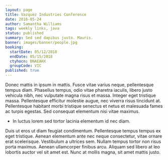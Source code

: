 ```yaml
---
layout: page
title: Vazquez Industries Conference
date: 2016-05-24
author: Samantha Williams
tags: weekly links, java
status: published
summary: Sed sed dapibus justo. Mauris.
banner: images/banner/people.jpg
booking:
  startDate: 05/12/2018
  endDate: 05/15/2018
  ctyhocn: BNAEAHX
  groupCode: VIC
published: true
---
```

Donec mattis in ipsum in mattis. Fusce vitae varius neque, pellentesque tempus diam. Phasellus tempus, odio vitae pharetra iaculis, libero justo vehicula nibh, nec vulputate magna risus et massa. Integer eget tristique massa. Pellentesque efficitur molestie augue, nec viverra risus tincidunt at. Pellentesque habitant morbi tristique senectus et netus et malesuada fames ac turpis egestas. Sed consequat elementum nisi vitae maximus.

* In luctus lorem sed tortor lacinia elementum id nec diam.

Duis ut eros ut diam feugiat condimentum. Pellentesque tempus tempus ex eget tristique. Aenean elementum ante nec neque consectetur, vitae ornare erat scelerisque. Vestibulum a ultrices sem. Nullam tempus tortor non risus porta maximus. Aenean ullamcorper finibus arcu. Aliquam sed libero at leo lobortis auctor vel sit amet est. Nunc at mollis magna, sit amet mattis justo.
